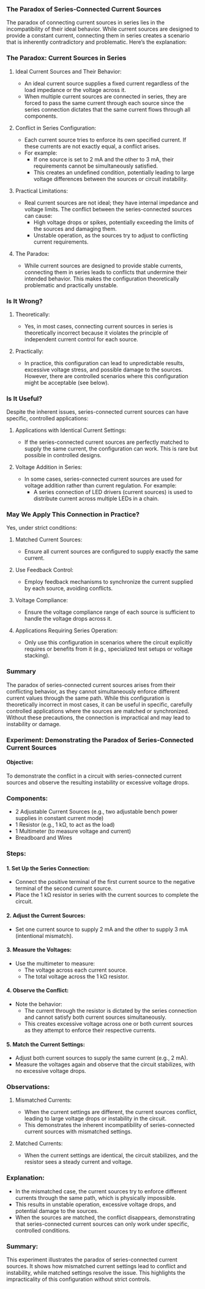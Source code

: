 ### The Paradox of Series-Connected Current Sources

The paradox of connecting current sources in series lies in the incompatibility of their ideal behavior. While current sources are designed to provide a constant current, connecting them in series creates a scenario that is inherently contradictory and problematic. Here’s the explanation:

### The Paradox: Current Sources in Series

1. Ideal Current Sources and Their Behavior:
   - An ideal current source supplies a fixed current regardless of the load impedance or the voltage across it.
   - When multiple current sources are connected in series, they are forced to pass the same current through each source since the series connection dictates that the same current flows through all components.

2. Conflict in Series Configuration:
   - Each current source tries to enforce its own specified current. If these currents are not exactly equal, a conflict arises.
   - For example:
     - If one source is set to 2 mA and the other to 3 mA, their requirements cannot be simultaneously satisfied.
     - This creates an undefined condition, potentially leading to large voltage differences between the sources or circuit instability.

3. Practical Limitations:
   - Real current sources are not ideal; they have internal impedance and voltage limits. The conflict between the series-connected sources can cause:
     - High voltage drops or spikes, potentially exceeding the limits of the sources and damaging them.
     - Unstable operation, as the sources try to adjust to conflicting current requirements.

4. The Paradox:
   - While current sources are designed to provide stable currents, connecting them in series leads to conflicts that undermine their intended behavior. This makes the configuration theoretically problematic and practically unstable.

### Is It Wrong?

1. Theoretically:
   - Yes, in most cases, connecting current sources in series is theoretically incorrect because it violates the principle of independent current control for each source.

2. Practically:
   - In practice, this configuration can lead to unpredictable results, excessive voltage stress, and possible damage to the sources. However, there are controlled scenarios where this configuration might be acceptable (see below).

### Is It Useful?

Despite the inherent issues, series-connected current sources can have specific, controlled applications:

1. Applications with Identical Current Settings:
   - If the series-connected current sources are perfectly matched to supply the same current, the configuration can work. This is rare but possible in controlled designs.

2. Voltage Addition in Series:
   - In some cases, series-connected current sources are used for voltage addition rather than current regulation. For example:
     - A series connection of LED drivers (current sources) is used to distribute current across multiple LEDs in a chain.

### May We Apply This Connection in Practice?

Yes, under strict conditions:
1. Matched Current Sources:
   - Ensure all current sources are configured to supply exactly the same current.

2. Use Feedback Control:
   - Employ feedback mechanisms to synchronize the current supplied by each source, avoiding conflicts.

3. Voltage Compliance:
   - Ensure the voltage compliance range of each source is sufficient to handle the voltage drops across it.

4. Applications Requiring Series Operation:
   - Only use this configuration in scenarios where the circuit explicitly requires or benefits from it (e.g., specialized test setups or voltage stacking).

### Summary

The paradox of series-connected current sources arises from their conflicting behavior, as they cannot simultaneously enforce different current values through the same path. While this configuration is theoretically incorrect in most cases, it can be useful in specific, carefully controlled applications where the sources are matched or synchronized. Without these precautions, the connection is impractical and may lead to instability or damage.

### Experiment: Demonstrating the Paradox of Series-Connected Current Sources

#### Objective:
To demonstrate the conflict in a circuit with series-connected current sources and observe the resulting instability or excessive voltage drops.

### Components:
- 2 Adjustable Current Sources (e.g., two adjustable bench power supplies in constant current mode)
- 1 Resistor (e.g., 1 kΩ, to act as the load)
- 1 Multimeter (to measure voltage and current)
- Breadboard and Wires

### Steps:

#### 1. Set Up the Series Connection:
- Connect the positive terminal of the first current source to the negative terminal of the second current source.
- Place the 1 kΩ resistor in series with the current sources to complete the circuit.

#### 2. Adjust the Current Sources:
- Set one current source to supply 2 mA and the other to supply 3 mA (intentional mismatch).

#### 3. Measure the Voltages:
- Use the multimeter to measure:
  - The voltage across each current source.
  - The total voltage across the 1 kΩ resistor.

#### 4. Observe the Conflict:
- Note the behavior:
  - The current through the resistor is dictated by the series connection and cannot satisfy both current sources simultaneously.
  - This creates excessive voltage across one or both current sources as they attempt to enforce their respective currents.

#### 5. Match the Current Settings:
- Adjust both current sources to supply the same current (e.g., 2 mA).
- Measure the voltages again and observe that the circuit stabilizes, with no excessive voltage drops.

### Observations:
1. Mismatched Currents:
   - When the current settings are different, the current sources conflict, leading to large voltage drops or instability in the circuit.
   - This demonstrates the inherent incompatibility of series-connected current sources with mismatched settings.

2. Matched Currents:
   - When the current settings are identical, the circuit stabilizes, and the resistor sees a steady current and voltage.

### Explanation:
- In the mismatched case, the current sources try to enforce different currents through the same path, which is physically impossible.
- This results in unstable operation, excessive voltage drops, and potential damage to the sources.
- When the sources are matched, the conflict disappears, demonstrating that series-connected current sources can only work under specific, controlled conditions.

### Summary:
This experiment illustrates the paradox of series-connected current sources. It shows how mismatched current settings lead to conflict and instability, while matched settings resolve the issue. This highlights the impracticality of this configuration without strict controls.
